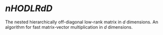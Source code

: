 # $nHODLRdD$
The nested hierarchically off-diagonal low-rank matrix in $d$ dimensions. An algorithm for fast matrix-vector multiplication in $d$ dimensions. 
